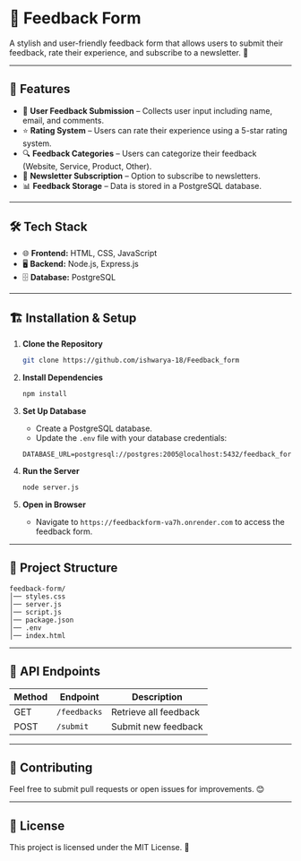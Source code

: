 # 📌 Feedback Form

A stylish and user-friendly feedback form that allows users to submit their feedback, rate their experience, and subscribe to a newsletter. 🌟

---

## 🚀 Features

- 📩 **User Feedback Submission** – Collects user input including name, email, and comments.
- ⭐ **Rating System** – Users can rate their experience using a 5-star rating system.
- 🔍 **Feedback Categories** – Users can categorize their feedback (Website, Service, Product, Other).
- 📨 **Newsletter Subscription** – Option to subscribe to newsletters.
- 📊 **Feedback Storage** – Data is stored in a PostgreSQL database.

---

## 🛠️ Tech Stack

- 🌐 **Frontend:** HTML, CSS, JavaScript
- 🖥️ **Backend:** Node.js, Express.js
- 🗄️ **Database:** PostgreSQL

---

## 🏗️ Installation & Setup

1. **Clone the Repository**
   ```sh
   git clone https://github.com/ishwarya-18/Feedback_form
   ```

2. **Install Dependencies**
   ```sh
   npm install
   ```

3. **Set Up Database**
   - Create a PostgreSQL database.
   - Update the `.env` file with your database credentials:
   ```env
   DATABASE_URL=postgresql://postgres:2005@localhost:5432/feedback_form
   ```

4. **Run the Server**
   ```sh
   node server.js
   ```

5. **Open in Browser**
   - Navigate to `https://feedbackform-va7h.onrender.com` to access the feedback form.

---

## 📂 Project Structure
```
feedback-form/
│── styles.css             
│── server.js            
│── script.js        
│── package.json       
│── .env                
│── index.html         
```

---

## 🎯 API Endpoints
| Method | Endpoint | Description |
|--------|-------------|-------------|
| GET | `/feedbacks` | Retrieve all feedback |
| POST | `/submit` | Submit new feedback |

---

## 🤝 Contributing
Feel free to submit pull requests or open issues for improvements. 😊

---

## 📜 License
This project is licensed under the MIT License. 📄

